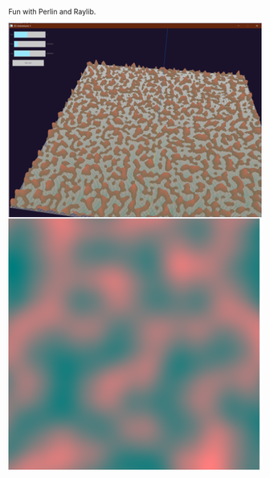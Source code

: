 Fun with Perlin and Raylib.

![alt text](https://github.com/daddyxtof/3dadventures/blob/master/screenshot.png?raw=true)
![alt text](https://github.com/daddyxtof/3dadventures/blob/master/test1.png?raw=true)
